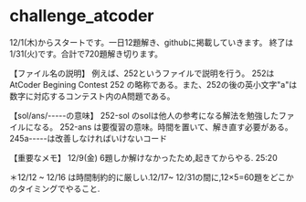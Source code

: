# challenge_atcoder

12/1(木)からスタートです。一日12題解き、githubに掲載していきます。
終了は1/31(火)です。合計で720題解き切ります。


【ファイル名の説明】
例えば、252というファイルで説明を行う。
252はAtCoder Begining Contest 252 の略称である。また、252の後の英小文字"a"は数字に対応するコンテスト内のA問題である。

【sol/ans/-----の意味】
252-sol のsolは他人の参考になる解法を勉強したファイルになる。
252-ans は要復習の意味。時間を置いて、解き直す必要がある。
245a-----は改善しなければいけないコード



【重要なメモ】
12/9(金) 6題しか解けなかったため,起きてからやる. 25:20

＊12/12 ~ 12/16 は時間制約的に厳しい.12/17~ 12/31の間に,12×5=60題をどこかのタイミングでやること.

